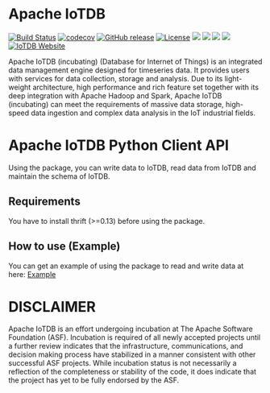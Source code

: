 <!--

    Licensed to the Apache Software Foundation (ASF) under one
    or more contributor license agreements.  See the NOTICE file
    distributed with this work for additional information
    regarding copyright ownership.  The ASF licenses this file
    to you under the Apache License, Version 2.0 (the
    "License"); you may not use this file except in compliance
    with the License.  You may obtain a copy of the License at

        http://www.apache.org/licenses/LICENSE-2.0

    Unless required by applicable law or agreed to in writing,
    software distributed under the License is distributed on an
    "AS IS" BASIS, WITHOUT WARRANTIES OR CONDITIONS OF ANY
    KIND, either express or implied.  See the License for the
    specific language governing permissions and limitations
    under the License.

-->

# Apache IoTDB

[![Build Status](https://www.travis-ci.org/apache/incubator-iotdb.svg?branch=master)](https://www.travis-ci.org/apache/incubator-iotdb)
[![codecov](https://codecov.io/gh/thulab/incubator-iotdb/branch/master/graph/badge.svg)](https://codecov.io/gh/thulab/incubator-iotdb)
[![GitHub release](https://img.shields.io/github/release/apache/incubator-iotdb.svg)](https://github.com/apache/incubator-iotdb/releases)
[![License](https://img.shields.io/badge/license-Apache%202-4EB1BA.svg)](https://www.apache.org/licenses/LICENSE-2.0.html)
![](https://github-size-badge.herokuapp.com/apache/incubator-iotdb.svg)
![](https://img.shields.io/github/downloads/apache/incubator-iotdb/total.svg)
![](https://img.shields.io/badge/platform-win10%20%7C%20macox%20%7C%20linux-yellow.svg)
![](https://img.shields.io/badge/java--language-1.8-blue.svg)
[![IoTDB Website](https://img.shields.io/website-up-down-green-red/https/shields.io.svg?label=iotdb-website)](https://iotdb.apache.org/)


Apache IoTDB (incubating) (Database for Internet of Things) is an integrated data management engine designed for
timeseries data. It provides users with services for data collection, storage and analysis. Due to its light-weight
architecture, high performance and rich feature set together with its deep integration with Apache Hadoop and Spark,
Apache IoTDB (incubating) can meet the requirements of massive data storage, high-speed data ingestion and complex data
analysis in the IoT industrial fields.


# Apache IoTDB Python Client API

Using the package, you can write data to IoTDB, read data from IoTDB and maintain the schema of IoTDB.

## Requirements

You have to install thrift (>=0.13) before using the package.

## How to use (Example)

You can get an example of using the package to read and write data at here: [Example](https://github.com/apache/incubator-iotdb/blob/release%2F0.9.0/client-py/src/client_example.py)

# DISCLAIMER

Apache IoTDB is an effort undergoing incubation at The Apache Software Foundation (ASF).
Incubation is required of all newly accepted projects until a further review indicates that the
infrastructure, communications, and decision making process have stabilized in a manner consistent
with other successful ASF projects. While incubation status is not necessarily a reflection of the
completeness or stability of the code, it does indicate that the project has yet to be fully
endorsed by the ASF.
